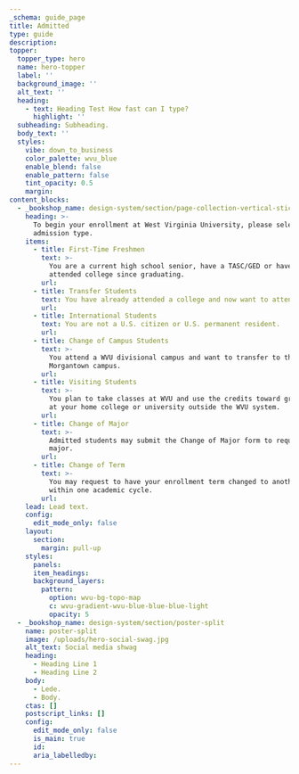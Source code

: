 ```yaml
---
_schema: guide_page
title: Admitted
type: guide
description:
topper:
  topper_type: hero
  name: hero-topper
  label: ''
  background_image: ''
  alt_text: ''
  heading:
    - text: Heading Test How fast can I type?
      highlight: ''
  subheading: Subheading.
  body_text: ''
  styles:
    vibe: down_to_business
    color_palette: wvu_blue
    enable_blend: false
    enable_pattern: false
    tint_opacity: 0.5
    margin:
content_blocks:
  - _bookshop_name: design-system/section/page-collection-vertical-sticky
    heading: >-
      To begin your enrollment at West Virginia University, please select your
      admission type.
    items:
      - title: First-Time Freshmen
        text: >-
          You are a current high school senior, have a TASC/GED or haven't
          attended college since graduating.
        url:
      - title: Transfer Students
        text: You have already attended a college and now want to attend WVU.
        url:
      - title: International Students
        text: You are not a U.S. citizen or U.S. permanent resident.
        url:
      - title: Change of Campus Students
        text: >-
          You attend a WVU divisional campus and want to transfer to the
          Morgantown campus.
        url:
      - title: Visiting Students
        text: >-
          You plan to take classes at WVU and use the credits toward graduation
          at your home college or university outside the WVU system.
        url:
      - title: Change of Major
        text: >-
          Admitted students may submit the Change of Major form to request a new
          major.
        url:
      - title: Change of Term
        text: >-
          You may request to have your enrollment term changed to another term
          within one academic cycle.
        url:
    lead: Lead text.
    config:
      edit_mode_only: false
    layout:
      section:
        margin: pull-up
    styles:
      panels:
      item_headings:
      background_layers:
        pattern:
          option: wvu-bg-topo-map
          c: wvu-gradient-wvu-blue-blue-blue-light
          opacity: 5
  - _bookshop_name: design-system/section/poster-split
    name: poster-split
    image: /uploads/hero-social-swag.jpg
    alt_text: Social media shwag
    heading:
      - Heading Line 1
      - Heading Line 2
    body:
      - Lede.
      - Body.
    ctas: []
    postscript_links: []
    config:
      edit_mode_only: false
      is_main: true
      id:
      aria_labelledby:
---
```

